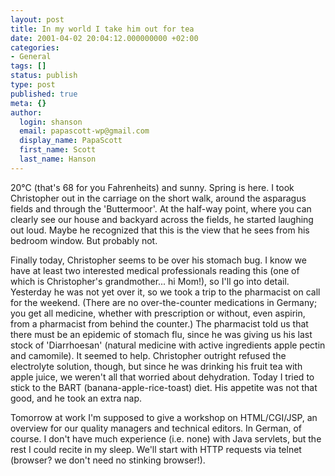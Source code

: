```yaml
---
layout: post
title: In my world I take him out for tea
date: 2001-04-02 20:04:12.000000000 +02:00
categories:
- General
tags: []
status: publish
type: post
published: true
meta: {}
author:
  login: shanson
  email: papascott-wp@gmail.com
  display_name: PapaScott
  first_name: Scott
  last_name: Hanson
---
```

<p>20&deg;C (that's 68 for you Fahrenheits) and sunny. Spring is here. I took Christopher out in the carriage on the short walk, around the asparagus fields and through the 'Buttermoor'. At the half-way point, where you can clearly see our house and backyard across the fields, he started laughing out loud. Maybe he recognized that this is the view that he sees from his bedroom window. But probably not.</p>
<p>Finally today, Christopher seems to be over his stomach bug. I know we have at least two interested medical professionals reading this (one of which is Christopher's grandmother... hi Mom!), so I'll go into detail. Yesterday he was not yet over it, so we took a trip to the pharmacist on call for the weekend. (There are no over-the-counter medications in Germany; you get all medicine, whether with prescription or without, even aspirin, from a pharmacist from behind the counter.)  The pharmacist told us that there must be an epidemic of stomach flu, since he was giving us his last stock of 'Diarrhoesan' (natural medicine with active ingredients apple pectin and camomile). It seemed to help. Christopher outright refused the electrolyte solution, though, but since he was drinking his fruit tea with apple juice, we weren't all that worried about dehydration. Today I tried to stick to the BART (banana-apple-rice-toast) diet. His appetite was not that good, and he took an extra nap.</p>
<p>Tomorrow at work I'm supposed to give a workshop on HTML/CGI/JSP, an overview for our quality managers and technical editors. In German, of course. I don't have much experience (i.e. none) with Java servlets, but the rest I could recite in my sleep. We'll start with HTTP requests via telnet (browser? we don't need no stinking browser!).</p>
